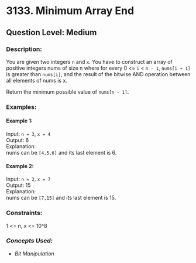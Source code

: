 # 3133. Minimum Array End
## Question Level: Medium
### Description:
You are given two integers ``n`` and ``x``. You have to construct an array of positive integers nums of size n where for every 0 <= ``i`` < ``n - 1``, ``nums[i + 1]`` is greater than ``nums[i]``, and the result of the bitwise AND operation between all elements of nums is x.

Return the minimum possible value of ``nums[n - 1]``.

### Examples:
#### Example 1:

Input: ``n = 3``, ``x = 4``<br>
Output: 6<br>
Explanation:<br>
nums can be ``[4,5,6]`` and its last element is 6.<br>

#### Example 2:

Input: ``n = 2``, ``x = 7``<br>
Output: 15<br>
Explanation:<br>
nums can be ``[7,15]`` and its last element is 15.<br>

### Constraints:

1 <= n, x <= 10^8

### <i>Concepts Used:
- Bit Manipulation
</i>

 